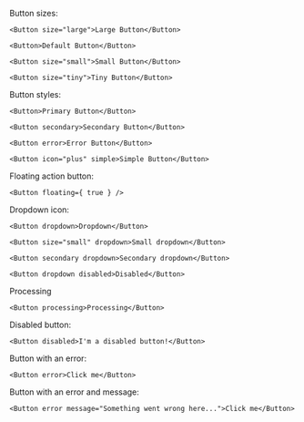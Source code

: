 Button sizes:
```
<Button size="large">Large Button</Button>
```
```    
<Button>Default Button</Button>
```
```
<Button size="small">Small Button</Button>
```
```
<Button size="tiny">Tiny Button</Button>
```

Button styles:
```
<Button>Primary Button</Button>
```
```    
<Button secondary>Secondary Button</Button>
```
```
<Button error>Error Button</Button>
```
```
<Button icon="plus" simple>Simple Button</Button>
```



Floating action button:
```
<Button floating={ true } />
```

Dropdown icon:
```
<Button dropdown>Dropdown</Button>
```
```
<Button size="small" dropdown>Small dropdown</Button>
```
```
<Button secondary dropdown>Secondary dropdown</Button>
```
```
<Button dropdown disabled>Disabled</Button>
```


Processing
```
<Button processing>Processing</Button>
```

Disabled button:

```
<Button disabled>I'm a disabled button!</Button>
```

Button with an error:

```
<Button error>Click me</Button>
```

Button with an error and message:

```
<Button error message="Something went wrong here...">Click me</Button>
```
